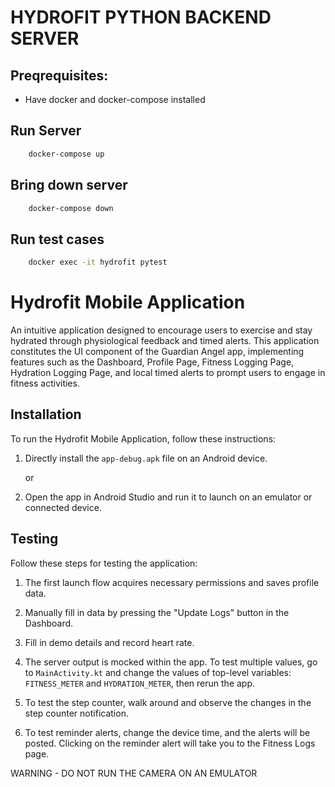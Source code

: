 # HYDROFIT PYTHON BACKEND SERVER

## Preqrequisites:
* Have docker and docker-compose installed

## Run Server
```bash
    docker-compose up
```

## Bring down server
```bash
    docker-compose down
```

## Run test cases
```bash
    docker exec -it hydrofit pytest
```
# Hydrofit Mobile Application

An intuitive application designed to encourage users to exercise and stay hydrated through
physiological feedback and timed alerts. This application constitutes the UI component of the
Guardian Angel app, implementing features such as the Dashboard, Profile Page, Fitness Logging Page,
Hydration Logging Page, and local timed alerts to prompt users to engage in fitness activities.

## Installation

To run the Hydrofit Mobile Application, follow these instructions:

1. Directly install the `app-debug.apk` file on an Android device.

   or

2. Open the app in Android Studio and run it to launch on an emulator or connected device.

## Testing

Follow these steps for testing the application:

1. The first launch flow acquires necessary permissions and saves profile data.

2. Manually fill in data by pressing the "Update Logs" button in the Dashboard.

3. Fill in demo details and record heart rate.

4. The server output is mocked within the app. To test multiple values, go to `MainActivity.kt` and
   change the values of top-level variables: `FITNESS_METER` and `HYDRATION_METER`, then rerun the
   app.

5. To test the step counter, walk around and observe the changes in the step counter notification.

6. To test reminder alerts, change the device time, and the alerts will be posted. Clicking on the
   reminder alert will take you to the Fitness Logs page.

WARNING - DO NOT RUN THE CAMERA ON AN EMULATOR